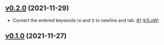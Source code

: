 ## [v0.2.0](https://github.com/k1LoW/repin/compare/v0.1.0...v0.2.0) (2021-11-29)

* Convert the entered keywords \n and \t to newline and tab. [#1](https://github.com/k1LoW/repin/pull/1) ([k1LoW](https://github.com/k1LoW))

## [v0.1.0](https://github.com/k1LoW/repin/compare/cd4a28d5c52b...v0.1.0) (2021-11-27)

